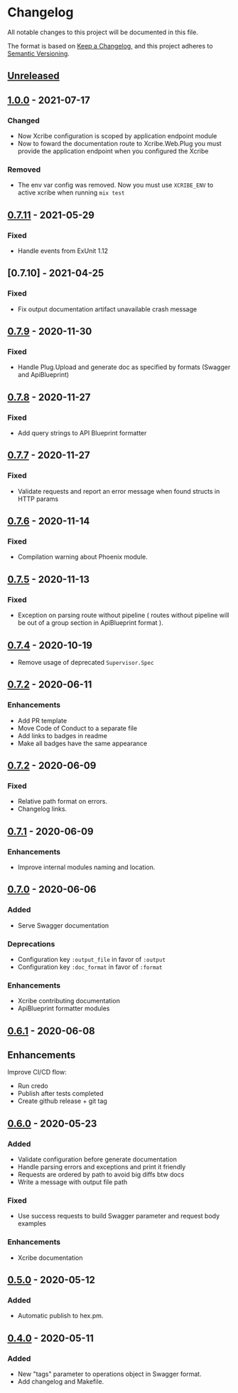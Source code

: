 # Changelog

All notable changes to this project will be documented in this file.

The format is based on [Keep a Changelog](https://keepachangelog.com/en/1.0.0/),
and this project adheres to [Semantic Versioning](https://semver.org/spec/v2.0.0.html).

## [Unreleased]

## [1.0.0] - 2021-07-17

### Changed

- Now Xcribe configuration is scoped by application endpoint module
- Now to foward the documentation route to Xcribe.Web.Plug you must provide the
  application endpoint when you configured the Xcribe

### Removed

- The env var config was removed. Now you must use `XCRIBE_ENV` to active xcribe
  when running `mix test`

## [0.7.11] - 2021-05-29

### Fixed

- Handle events from ExUnit 1.12

## [0.7.10] - 2021-04-25

### Fixed

- Fix output documentation artifact unavailable crash message

## [0.7.9] - 2020-11-30

### Fixed

- Handle Plug.Upload and generate doc as specified by formats (Swagger and ApiBlueprint)

## [0.7.8] - 2020-11-27

### Fixed

- Add query strings to API Blueprint formatter

## [0.7.7] - 2020-11-27

### Fixed

- Validate requests and report an error message when found structs in HTTP params

## [0.7.6] - 2020-11-14

### Fixed

- Compilation warning about Phoenix module.

## [0.7.5] - 2020-11-13

### Fixed

- Exception on parsing route without pipeline ( routes without pipeline will be out of a group section in ApiBlueprint format ).

## [0.7.4] - 2020-10-19

- Remove usage of deprecated `Supervisor.Spec`

## [0.7.2] - 2020-06-11

### Enhancements

- Add PR template
- Move Code of Conduct to a separate file
- Add links to badges in readme
- Make all badges have the same appearance

## [0.7.2] - 2020-06-09

### Fixed

- Relative path format on errors.
- Changelog links.

## [0.7.1] - 2020-06-09

### Enhancements

- Improve internal modules naming and location.

## [0.7.0] - 2020-06-06

### Added

- Serve Swagger documentation

### Deprecations

- Configuration key `:output_file` in favor of `:output`
- Configuration key `:doc_format` in favor of `:format`

### Enhancements

- Xcribe contributing documentation
- ApiBlueprint formatter modules

## [0.6.1] - 2020-06-08

## Enhancements

Improve CI/CD flow:

- Run credo
- Publish after tests completed
- Create github release + git tag

## [0.6.0] - 2020-05-23

### Added

- Validate configuration before generate documentation
- Handle parsing errors and exceptions and print it friendly
- Requests are ordered by path to avoid big diffs btw docs
- Write a message with output file path

### Fixed

- Use success requests to build Swagger parameter and request body examples

### Enhancements

- Xcribe documentation

## [0.5.0] - 2020-05-12

### Added

- Automatic publish to hex.pm.

## [0.4.0] - 2020-05-11

### Added

- New "tags" parameter to operations object in Swagger format.
- Add changelog and Makefile.

[unreleased]: https://github.com/brainnco/xcribe/compare/v0.7.9...master
[1.0.0]: https://github.com/brainnco/xcribe/compare/v0.7.11...v1.0.0
[0.7.11]: https://github.com/brainnco/xcribe/compare/v0.7.10...v0.7.11
[0.7.9]: https://github.com/brainnco/xcribe/compare/v0.7.8...v0.7.9
[0.7.8]: https://github.com/brainnco/xcribe/compare/v0.7.7...v0.7.8
[0.7.7]: https://github.com/brainnco/xcribe/compare/v0.7.6...v0.7.7
[0.7.6]: https://github.com/brainnco/xcribe/compare/v0.7.5...v0.7.6
[0.7.5]: https://github.com/brainnco/xcribe/compare/v0.7.4...v0.7.5
[0.7.4]: https://github.com/brainnco/xcribe/compare/v0.7.3...v0.7.4
[0.7.3]: https://github.com/brainnco/xcribe/compare/v0.7.2...v0.7.3
[0.7.2]: https://github.com/brainnco/xcribe/compare/v0.7.1...v0.7.2
[0.7.1]: https://github.com/brainnco/xcribe/compare/v0.7.0...v0.7.1
[0.7.0]: https://github.com/brainnco/xcribe/compare/v0.6.1...v0.7.0
[0.6.1]: https://github.com/brainnco/xcribe/compare/0.6.0...v0.6.1
[0.6.0]: https://github.com/brainnco/xcribe/compare/0.5.0...0.6.0
[0.5.0]: https://github.com/brainnco/xcribe/compare/0.4.0...0.5.0
[0.4.0]: https://github.com/brainnco/xcribe/compare/0.3.0...0.4.0
